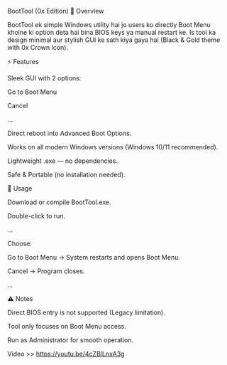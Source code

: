 BootTool (0x Edition)
📌 Overview

BootTool ek simple Windows utility hai jo users ko directly Boot Menu kholne ki option deta hai bina BIOS keys ya manual restart ke.
Is tool ka design minimal aur stylish GUI ke sath kiya gaya hai (Black & Gold theme with 0x Crown Icon).

⚡ Features

Sleek GUI with 2 options:

Go to Boot Menu

Cancel

...


Direct reboot into Advanced Boot Options.

Works on all modern Windows versions (Windows 10/11 recommended).

Lightweight .exe — no dependencies.

Safe & Portable (no installation needed).

🚀 Usage

Download or compile BootTool.exe.

Double-click to run.

...

Choose:

Go to Boot Menu → System restarts and opens Boot Menu.

Cancel → Program closes.

...

⚠️ Notes

Direct BIOS entry is not supported (Legacy limitation).

Tool only focuses on Boot Menu access.

Run as Administrator for smooth operation.

Video >> https://youtu.be/4cZBlLnxA3g
